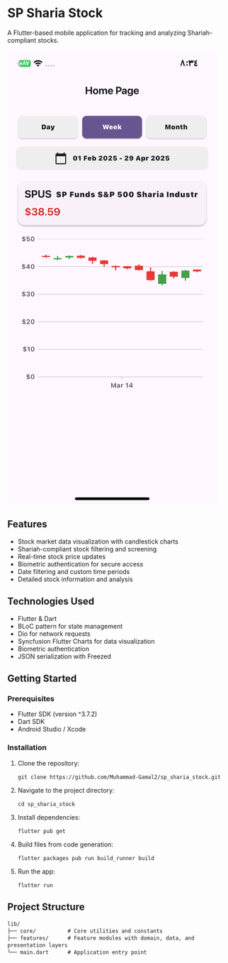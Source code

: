 # SP Sharia Stock

A Flutter-based mobile application for tracking and analyzing Shariah-compliant stocks.

![App Screenshot](screenshots/app_screenshot.jpeg)

## Features

- Stock market data visualization with candlestick charts
- Shariah-compliant stock filtering and screening
- Real-time stock price updates
- Biometric authentication for secure access
- Date filtering and custom time periods
- Detailed stock information and analysis

## Technologies Used

- Flutter & Dart
- BLoC pattern for state management
- Dio for network requests
- Syncfusion Flutter Charts for data visualization
- Biometric authentication
- JSON serialization with Freezed

## Getting Started

### Prerequisites

- Flutter SDK (version ^3.7.2)
- Dart SDK
- Android Studio / Xcode

### Installation

1. Clone the repository:
   ```
   git clone https://github.com/Muhammad-Gamal2/sp_sharia_stock.git
   ```

2. Navigate to the project directory:
   ```
   cd sp_sharia_stock
   ```

3. Install dependencies:
   ```
   flutter pub get
   ```

4. Build files from code generation:
   ```
   flutter packages pub run build_runner build
   ```

5. Run the app:
   ```
   flutter run
   ```


## Project Structure

```
lib/
├── core/          # Core utilities and constants
├── features/      # Feature modules with domain, data, and presentation layers
└── main.dart      # Application entry point
```

